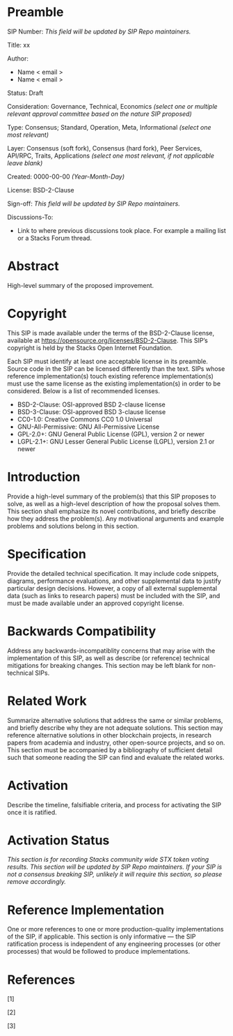 # Preamble

SIP Number:  _This field will be updated by SIP Repo maintainers._

Title: xx

Author:
* Name < email >
* Name < email >

Status: Draft 

Consideration: Governance, Technical, Economics _(select one or multiple relevant approval committee based on the nature SIP proposed)_

Type: Consensus; Standard, Operation, Meta, Informational _(select one most relevant)_

Layer: Consensus (soft fork), Consensus (hard fork), Peer Services, API/RPC, Traits, Applications _(select one most relevant, if not applicable leave blank)_

Created: 0000-00-00 _(Year-Month-Day)_

License: BSD-2-Clause

Sign-off: _This field will be updated by SIP Repo maintainers._

Discussions-To:
* Link to where previous discussions took place. For example a mailing list or a Stacks Forum thread. 

# Abstract

High-level summary of the proposed improvement.

# Copyright

This SIP is made available under the terms of the BSD-2-Clause license,
available at https://opensource.org/licenses/BSD-2-Clause.  This SIP’s copyright
is held by the Stacks Open Internet Foundation.

Each SIP must identify at least one acceptable license in its preamble. Source
code in the SIP can be licensed differently than the text. SIPs whose reference
implementation(s) touch existing reference implementation(s) must use the same
license as the existing implementation(s) in order to be considered. Below is a
list of recommended licenses.

- BSD-2-Clause: OSI-approved BSD 2-clause license
- BSD-3-Clause: OSI-approved BSD 3-clause license
- CC0-1.0: Creative Commons CC0 1.0 Universal
- GNU-All-Permissive: GNU All-Permissive License
- GPL-2.0+: GNU General Public License (GPL), version 2 or newer
- LGPL-2.1+: GNU Lesser General Public License (LGPL), version 2.1 or newer

# Introduction

Provide a high-level summary of the problem(s) that this SIP proposes to solve, as well as a high-level description of how the proposal solves them. This section shall emphasize its novel contributions, and briefly describe how they address the problem(s). Any motivational arguments and example problems and solutions belong in this section.

# Specification

Provide the detailed technical specification. It may include code snippets, diagrams, performance evaluations, and other supplemental data to justify particular design decisions. However, a copy of all external supplemental data (such as links to research papers) must be included with the SIP, and must be made available under an approved copyright license.

# Backwards Compatibility

Address any backwards-incompatiblity concerns that may arise with the implementation of this SIP, as well as describe (or reference) technical mitigations for breaking changes. This section may be left blank for non-technical SIPs.

# Related Work

Summarize alternative solutions that address the same or similar problems, and briefly describe why they are not adequate solutions. This section may reference alternative solutions in other blockchain projects, in research papers from academia and industry, other open-source projects, and so on. This section must be accompanied by a bibliography of sufficient detail such that someone reading the SIP can find and evaluate the related works.

# Activation

Describe the timeline, falsifiable criteria, and process for activating the SIP once it is ratified.

# Activation Status

_This section is for recording Stacks community wide STX token voting results. This section will be updated by SIP Repo maintainers. If your SIP is not a consensus breaking SIP, unlikely it will require this section, so please remove accordingly._

# Reference Implementation

One or more references to one or more production-quality implementations of the SIP, if applicable. This section is only informative — the SIP ratification process is independent of any engineering processes (or other processes) that would be followed to produce implementations.

# References

[1]

[2]

[3]
